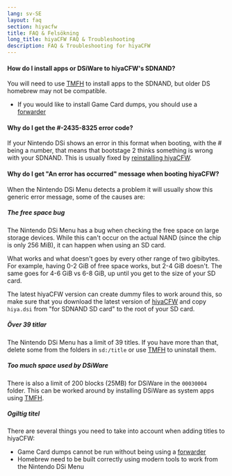 ```yaml
---
lang: sv-SE
layout: faq
section: hiyacfw
title: FAQ & Felsökning
long_title: hiyaCFW FAQ & Troubleshooting
description: FAQ & Troubleshooting for hiyaCFW
---
```


#### How do I install apps or DSiWare to hiyaCFW's SDNAND?
You will need to use [TMFH](https://github.com/JeffRuLz/TMFH/releases/latest) to install apps to the SDNAND, but older DS homebrew may not be compatible.
- If you would like to install Game Card dumps, you should use a [forwarder](../ds-index/forwarders)

#### Why do I get the #-2435-8325 error code?
If your Nintendo DSi shows an error in this format when booting, with the # being a number, that means that bootstage 2 thinks something is wrong with your SDNAND. This is usually fixed by [reinstalling hiyaCFW](installing).

#### Why do I get "An error has occurred" message when booting hiyaCFW?
When the Nintendo DSi Menu detects a problem it will usually show this generic error message, some of the causes are:

##### The free space bug
The Nintendo DSi Menu has a bug when checking the free space on large storage devices. While this can't occur on the actual NAND (since the chip is only 256 MiB), it can happen when using an SD card.

What works and what doesn't goes by every other range of two gibibytes. For example, having 0-2 GiB of free space works, but 2-4 GiB doesn't. The same goes for 4-6 GiB vs 6-8 GiB, up until you get to the size of your SD card.

The latest hiyaCFW version can create dummy files to work around this, so make sure that you download the latest version of [hiyaCFW](https://github.com/RocketRobz/hiyaCFW/releases/latest/download/hiyaCFW.7z) and copy `hiya.dsi` from "for SDNAND SD card" to the root of your SD card.

##### Över 39 titlar
The Nintendo DSi Menu has a limit of 39 titles. If you have more than that, delete some from the folders in `sd:/title` or use [TMFH](https://github.com/JeffRuLz/TMFH/releases/latest) to uninstall them.

##### Too much space used by DSiWare
There is also a limit of 200 blocks (25MB) for DSiWare in the `00030004` folder. This can be worked around by installing DSiWare as system apps using [TMFH](https://github.com/JeffRuLz/TMFH/releases/latest).

##### Ogiltig titel
There are several things you need to take into account when adding titles to hiyaCFW:
- Game Card dumps cannot be run without being using a [forwarder](../ds-index/forwarders)
- Homebrew need to be built correctly using modern tools to work from the Nintendo DSi Menu
